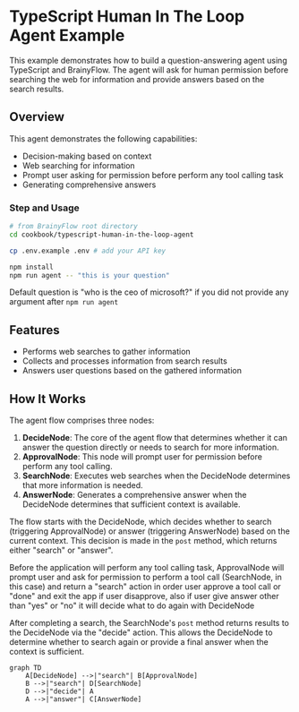 # TypeScript Human In The Loop Agent Example

This example demonstrates how to build a question-answering agent using TypeScript and BrainyFlow. The agent will ask for human permission before searching the web for information and provide answers based on the search results.

## Overview

This agent demonstrates the following capabilities:
- Decision-making based on context
- Web searching for information
- Prompt user asking for permission before perform any tool calling task
- Generating comprehensive answers

### Step and Usage

```bash
# from BrainyFlow root directory
cd cookbook/typescript-human-in-the-loop-agent

cp .env.example .env # add your API key

npm install
npm run agent -- "this is your question"
```

Default question is "who is the ceo of microsoft?" if you did not provide any argument after `npm run agent`

## Features

- Performs web searches to gather information
- Collects and processes information from search results
- Answers user questions based on the gathered information

## How It Works

The agent flow comprises three nodes:

1. **DecideNode**: The core of the agent flow that determines whether it can answer the question directly or needs to search for more information.
2. **ApprovalNode**: This node will prompt user for permission before perform any tool calling.
2. **SearchNode**: Executes web searches when the DecideNode determines that more information is needed.
3. **AnswerNode**: Generates a comprehensive answer when the DecideNode determines that sufficient context is available.

The flow starts with the DecideNode, which decides whether to search (triggering ApprovalNode) or answer (triggering AnswerNode) based on the current context. This decision is made in the `post` method, which returns either "search" or "answer".

Before the application will perform any tool calling task, ApprovalNode will prompt user and ask for permission to perform a tool call (SearchNode, in this case) and return a "search" action in order user approve a tool call or "done" and exit the app if user disapprove, also if user give answer other than "yes" or "no" it will decide what to do again with DecideNode 

After completing a search, the SearchNode's `post` method returns results to the DecideNode via the "decide" action. This allows the DecideNode to determine whether to search again or provide a final answer when the context is sufficient.

```mermaid
graph TD
    A[DecideNode] -->|"search"| B[ApprovalNode]
    B -->|"search"| D[SearchNode]
    D -->|"decide"| A
    A -->|"answer"| C[AnswerNode]
```